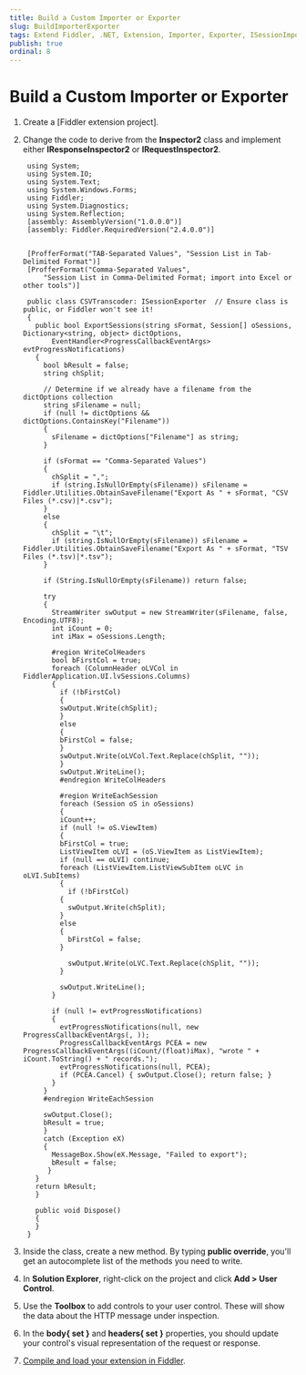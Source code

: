 ```yaml
---
title: Build a Custom Importer or Exporter
slug: BuildImporterExporter
tags: Extend Fiddler, .NET, Extension, Importer, Exporter, ISessionImporter, ISessionExporter, ProgressCallbackEventArgs
publish: true
ordinal: 8
---
```


Build a Custom Importer or Exporter
===================================

1. Create a [Fiddler extension project].

2. Change the code to derive from the **Inspector2** class and implement either **IResponseInspector2** or **IRequestInspector2**.

		using System;
		using System.IO;
		using System.Text;
		using System.Windows.Forms;
		using Fiddler;
		using System.Diagnostics;
		using System.Reflection;
		[assembly: AssemblyVersion("1.0.0.0")]
		[assembly: Fiddler.RequiredVersion("2.4.0.0")]


		[ProfferFormat("TAB-Separated Values", "Session List in Tab-Delimited Format")]
		[ProfferFormat("Comma-Separated Values", 
			"Session List in Comma-Delimited Format; import into Excel or other tools")]

		public class CSVTranscoder: ISessionExporter  // Ensure class is public, or Fiddler won't see it!
		{
		  public bool ExportSessions(string sFormat, Session[] oSessions, Dictionary<string, object> dictOptions,
			  EventHandler<ProgressCallbackEventArgs> evtProgressNotifications)
		  {
			bool bResult = false; 
			string chSplit;

			// Determine if we already have a filename from the dictOptions collection
			string sFilename = null;
			if (null != dictOptions && dictOptions.ContainsKey("Filename"))
			{
			  sFilename = dictOptions["Filename"] as string;
			}

			if (sFormat == "Comma-Separated Values")
			{
			  chSplit = ",";
			  if (string.IsNullOrEmpty(sFilename)) sFilename = Fiddler.Utilities.ObtainSaveFilename("Export As " + sFormat, "CSV Files (*.csv)|*.csv");
			}
			else
			{
			  chSplit = "\t";
			  if (string.IsNullOrEmpty(sFilename)) sFilename = Fiddler.Utilities.ObtainSaveFilename("Export As " + sFormat, "TSV Files (*.tsv)|*.tsv");
			}

			if (String.IsNullOrEmpty(sFilename)) return false;

			try
			{
			  StreamWriter swOutput = new StreamWriter(sFilename, false, Encoding.UTF8);
			  int iCount = 0;
			  int iMax = oSessions.Length;

			  #region WriteColHeaders
			  bool bFirstCol = true;
			  foreach (ColumnHeader oLVCol in FiddlerApplication.UI.lvSessions.Columns)
			  {
				if (!bFirstCol)
				{
				swOutput.Write(chSplit);
				}
				else
				{
				bFirstCol = false;
				}
				swOutput.Write(oLVCol.Text.Replace(chSplit, ""));
				}
				swOutput.WriteLine();
				#endregion WriteColHeaders

				#region WriteEachSession
				foreach (Session oS in oSessions)
				{
				iCount++;
				if (null != oS.ViewItem)
				{
				bFirstCol = true;
				ListViewItem oLVI = (oS.ViewItem as ListViewItem);
				if (null == oLVI) continue;
				foreach (ListViewItem.ListViewSubItem oLVC in oLVI.SubItems)
				{
				  if (!bFirstCol)
				{
				  swOutput.Write(chSplit);
				}
				else
				{
				  bFirstCol = false;
				} 

				  swOutput.Write(oLVC.Text.Replace(chSplit, ""));
				}

				swOutput.WriteLine();
			  }

			  if (null != evtProgressNotifications)
			  {
				evtProgressNotifications(null, new ProgressCallbackEventArgs(, ));
				ProgressCallbackEventArgs PCEA = new ProgressCallbackEventArgs((iCount/(float)iMax), "wrote " + iCount.ToString() + " records.");
				evtProgressNotifications(null, PCEA);
				if (PCEA.Cancel) { swOutput.Close(); return false; }
			  }
			}
			#endregion WriteEachSession

			swOutput.Close();
			bResult = true;
			}
			catch (Exception eX)
			{
			  MessageBox.Show(eX.Message, "Failed to export");
			  bResult = false;
			 }
		  }
		  return bResult;
		  }

		  public void Dispose()
		  {
		  }
		}

3. Inside the class, create a new method. By typing **public override**, you'll get an autocomplete list of the methods you need to write.

4. In **Solution Explorer**, right-click on the project and click **Add > User Control**.

5. Use the **Toolbox** to add controls to your user control. These will show the data about the HTTP message under inspection.

6. In the **body{ set }** and **headers{ set }** properties, you should update your control's visual representation of the request or response. 

7. [Compile and load your extension in Fiddler][2].

[1]: ./CreateExtension.md
[2]: ./LoadExtension.md